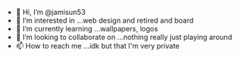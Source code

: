 - 👋 Hi, I’m @jamisun53
- 👀 I’m interested in ...web design and retired and board 
- 🌱 I’m currently learning ...wallpapers, logos 
- 💞️ I’m looking to collaborate on ...nothing really just playing around 
- 📫 How to reach me ...idk but that I'm very private 

<!---
jamisun53/jamisun53 is a ✨ special ✨ repository because its `README.md` (this file) appears on your GitHub profile.
You can click the Preview link to take a look at your changes.
--->
